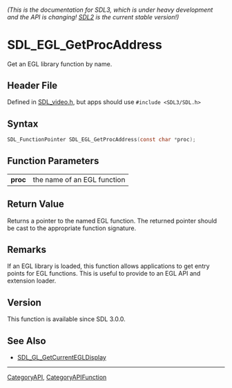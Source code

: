 ###### (This is the documentation for SDL3, which is under heavy development and the API is changing! [SDL2](https://wiki.libsdl.org/SDL2/) is the current stable version!)
# SDL_EGL_GetProcAddress

Get an EGL library function by name.

## Header File

Defined in [SDL_video.h](https://github.com/libsdl-org/SDL/blob/main/include/SDL3/SDL_video.h), but apps should use `#include <SDL3/SDL.h>`

## Syntax

```c
SDL_FunctionPointer SDL_EGL_GetProcAddress(const char *proc);

```

## Function Parameters

|              |                             |
| ------------ | --------------------------- |
| **proc**     | the name of an EGL function |

## Return Value

Returns a pointer to the named EGL function. The returned pointer should be
cast to the appropriate function signature.

## Remarks

If an EGL library is loaded, this function allows applications to get entry
points for EGL functions. This is useful to provide to an EGL API and
extension loader.

## Version

This function is available since SDL 3.0.0.

## See Also

* [SDL_GL_GetCurrentEGLDisplay](SDL_GL_GetCurrentEGLDisplay)

----
[CategoryAPI](CategoryAPI), [CategoryAPIFunction](CategoryAPIFunction)

